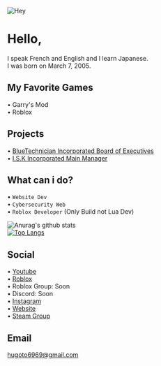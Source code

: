 <!-- 
Welcome to my Personal ReadMe!
Please Check this for Embed: https://github.com/anuraghazra/github-readme-stats
-->

![Hey](https://s6.gifyu.com/images/Hugoto697a66cd80b99fc97f.gif)

# Hello,

I speak French and English and I learn Japanese.
<br>
I was born on March 7, 2005.

## My Favorite Games

• Garry's Mod
<br>
• Roblox

## Projects

• [BlueTechnician Incorporated Board of Executives](https://www.roblox.com/groups/8844039/BlueTechnician-Incorporated)
<br>
• [I.S.K Incorporated Main Manager](https://www.roblox.com/groups/7094138/I-S-K-Inc) 

## What can i do?

• `Website Dev`
<br>
• `Cybersecurity Web`
<br>
• `Roblox Developer` (Only Build not Lua Dev)

![Anurag's github stats](https://github-readme-stats.vercel.app/api?username=Hugoto69&show_icons=true&theme=jolly)
<br>
[![Top Langs](https://github-readme-stats.vercel.app/api/top-langs/?username=Hugoto69&theme=jolly)](https://github.com/anuraghazra/github-readme-stats)

## Social

• [Youtube](https://www.youtube.com/channel/UCMbgR2wiW21ro5oONSb8OyA)
<br>
• [Roblox](https://www.roblox.com/users/1593260565/profile)
<br>
• Roblox Group: Soon
<br>
• Discord: Soon
<br>
• [Instagram](https://www.instagram.com/hugo.bonnet_)
<br>
• [Website](https://hugoto69.page)
<br>
• [Steam Group](https://steamcommunity.com/groups/hugoto69)

## Email

hugoto6969@gmail.com
